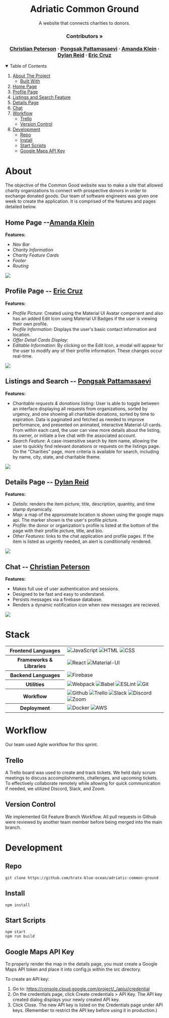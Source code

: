 <br />
<p align="center">
  <h1 align="center">Adriatic Common Ground</h1>

  <p align="center">
    A website that connects charities to donors.
    <br />
    <h3 align="center">
     <strong>Contributors »</strong>
    <br />
    <br />
    <a href="https://github.com/ChrisRPeterson">Christian Peterson</a>
    ·
    <a href="https://github.com/ppattamasaevi">Pongsak Pattamasaevi</a>
    ·
    <a href="https://github.com/amandaklein1">Amanda Klein</a>
    ·
    <a href="https://github.com/dylanreid7">Dylan Reid</a>
    ·
    <a href="https://github.com/ecruz4">Eric Cruz</a>
     </h3>
  </p>
</p>

<!-- TABLE OF CONTENTS -->
<details open="open">
  <summary>Table of Contents</summary>
  <ol>
    <li>
      <a href="#about">About The Project</a>
      <ul>
        <li><a href="#stack">Built With</a></li>
      </ul>
    </li>
    <li><a href="#home-page---amanda-klein">Home Page</a></li>
    <li><a href="#profile-page---eric-cruz">Profile Page</a></li>
    <li><a href="#donations-and-charities-lists---pongsak-pattamasaevi">Listings and Search Feature</a></li>
    <li><a href="#details-page---dylan-reid">Details Page</a></li>
    <li><a href="#chat---christian-peterson">Chat</a></li>
    <li>
     <a href="#workflow">Workflow</a>
     <ul>
      <li><a href="#trello">Trello</a></li>
      <li><a href="#version-control">Version Control</a></li>
     </ul>
    </li>
    <li>
     <a href="#development">Development</a>
     <ul>
      <li><a href="#repo">Repo</a></li>
      <li><a href="#install">Install</a></li>
      <li><a href="#start-scripts">Start Scripts</a></li>
      <li><a href="#google-maps-api-key">Google Maps API Key</a></li>
     </ul>
    </li>
  </ol>
</details>

# About

The objective of the Common Good website was to make a site that allowed charity organizations to connect with prospective donors in order to exchange donated goods. Our team of software engineers was given one week to create the application. It is comprised of the features and pages detailed below.

## Home Page --[Amanda Klein](https://github.com/amandaklein1)

**Features:**

- _Nav Bar_
- _Charity Information_
- _Charity Feature Cards_
- _Footer_
- _Routing_

![](https://media.giphy.com/media/sfsgh7c7HZuJyUmQhS/giphy.gif)

## Profile Page -- [Eric Cruz](https://github.com/ecruz4)

**Features:**

- _Profile Picture_: Created using the Material UI Avatar component and also has an added Edit Icon using Material UI Badges if the user is viewing their own profile.
- _Profile Information_: Displays the user's basic contact information and location.
- _Offer Detail Cards Display_: 
- _Editable Information_: By clicking on the Edit Icon, a modal will appear for the user to modify any of their profile information. These changes occur real-time.

![](https://media.giphy.com/media/G3BnuZbinL4YfMFMsc/giphy.gif)

## Listings and Search -- [Pongsak Pattamasaevi](https://github.com/ppattamasaevi)

**Features:**

- _Charitable requests & donations listing_: User is able to toggle between an interface displaying all requests from organizations, sorted by urgency, and one showing all charitable donations, sorted by time to expiration. Data is paginated and fetched as needed to improve performance, and presented on animated, interactive Material-UI cards. From within each card, the user can view more details about the listing, its owner, or initiate a live chat with the associated account.
- _Search Feature_: A case-insensitive search by item name, allowing the user to quickly find relevant donations or requests on the listings page. On the "Charities" page, more criteria is available for search, including by name, city, state, and charitable theme.

![](https://media.giphy.com/media/vLcXs7vLscfDvj68Iu/giphy.gif)

## Details Page -- [Dylan Reid](https://github.com/dylanreid7)

**Features:**

- _Details_: renders the item picture, title, description, quantity, and time stamp dynamically.
- _Map_: a map of the approximate location is shown using the google maps api. The marker shown is the user's profile picture.
- _Profile_: the donor or organization's profile is listed at the bottom of the page with their profile picture, title, and bio.
- _Other Features_: links to the chat application and profile pages. If the item is listed as urgently needed, an alert is conditionally rendered.

![](https://media.giphy.com/media/35Ymi4CExwpON31OV6/giphy.gif)

## Chat -- [Christian Peterson](https://github.com/ChrisRPeterson)

**Features:**

- Makes full use of user authentication and sessions.
- Designed to be fast and easy to understand.
- Persists messages via a firebase database.
- Renders a dynamic notification icon when new messages are recieved.

![](https://media.giphy.com/media/vM3TbhQthPscHnS30J/giphy.gif)

# Stack

<table>
  <tbody>
    <tr>
      <th>Frontend Languages</th>
      <td>
        <img alt="JavaScript" src="https://img.shields.io/badge/javascript%20-%23323330.svg?&style=for-the-badge&logo=javascript&logoColor=%23F7DF1E" />
         <img alt="HTML" src="https://img.shields.io/badge/html5%20-%23E34F26.svg?&style=for-the-badge&logo=html5&logoColor=white" />
         <img alt="CSS" src="https://img.shields.io/badge/css3%20-%231572B6.svg?&style=for-the-badge&logo=css3&logoColor=white" />
      </td>
    </tr>
    <tr>
      <th>Frameworks & Libraries</th>
      <td>
        <img alt="React" src="https://img.shields.io/badge/react%20-%2320232a.svg?&style=for-the-badge&logo=react&logoColor=%2361DAFB" />
        <img alt="Material-UI" src="https://img.shields.io/badge/-Material--UI-%230081CB?&style=for-the-badge&logo=material-ui&logoColor=white" />
      </td>
    </tr>
    <tr>
      <th>Backend Languages</th>
      <td>
        <img alt="Firebase" src="https://img.shields.io/badge/firebase%20-%23323330.svg?&style=for-the-badge&logo=firebase&logoColor=%039BE5" />
      </td>
    </tr>
    <tr>
      <th>Utilities</th>
      <td>
        <img alt="Webpack" src="https://img.shields.io/badge/webpack%20-%2320232a.svg?&style=for-the-badge&logo=webpack&logoColor=%2361DAFB" />
        <img alt="Babel" src="https://img.shields.io/badge/Babel-F9DC3e?style=for-the-badge&logo=babel&logoColor=black" />
        <img alt="ESLint" src="https://img.shields.io/badge/ESLint-4B3263?style=for-the-badge&logo=eslint&logoColor=white" />
        <img alt="Git" src="https://img.shields.io/badge/Git-F05032?style=for-the-badge&logo=git&logoColor=white" />
      </td>
    </tr>
     <tr>
      <th>Workflow</th>
      <td>
        <img alt="Github" src="https://img.shields.io/badge/GitHub-100000?style=for-the-badge&logo=github&logoColor=white"/>
        <img alt="Trello" src="https://img.shields.io/badge/Trello-%23026AA7.svg?&style=for-the-badge&logo=Trello&logoColor=white"/>
        <img alt="Slack" src="https://img.shields.io/badge/Slack-4A154B?style=for-the-badge&logo=slack&logoColor=white"/>
        <img alt="Discord" src="https://img.shields.io/badge/Discord-7289DA?style=for-the-badge&logo=discord&logoColor=white"/>
        <img alt="Zoom" src="https://img.shields.io/badge/Zoom-2D8CFF?style=for-the-badge&logo=zoom&logoColor=white"/>
      </td>
    </tr>
    <tr>
      <th>Deployment</th>
      <td>
        <img alt="Docker" src="https://img.shields.io/badge/Amazon_AWS-232F3E?style=for-the-badge&logo=amazon-aws&logoColor=white" />
        <img alt="AWS" src="https://img.shields.io/badge/Amazon_AWS-232F3E?style=for-the-badge&logo=amazon-aws&logoColor=white" />
      </td>
    </tr>
  </tbody>
</table>

# Workflow

Our team used Agile workflow for this sprint.

## Trello

A Trello board was used to create and track tickets. We held daily scrum meetings to discuss accomplishments, challenges, and upcoming tickets. To effectively collaborate remotely while allowing for quick communication if needed, we utilized Discord, Slack, and Zoom.

## Version Control

We implemented Git Feature Branch Workflow. All pull requests in Github were reviewed by another team member before being merged into the main branch.

# Development

## Repo

`git clone https://github.com/hratx-blue-ocean/adriatic-common-ground`

## Install

`npm install`

## Start Scripts

```
npm start
npm run build
```

## Google Maps API Key

To properly render the map in the details page, you must create a Google Maps API token and place it into config.js within the src directory.

To create an API key:

1. Go to: https://console.cloud.google.com/project/_/apiui/credential
2. On the credentials page, click Create credentials > API Key.
   The API key created dialog displays your newly created API key.
3. Click Close.
   The new API key is listed on the Credentials page under API keys.
   (Remember to restrict the API key before using it in production.)
